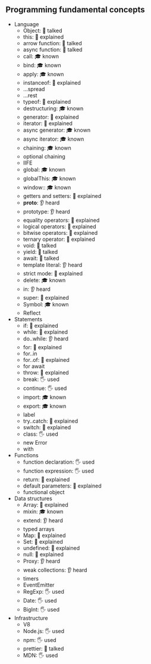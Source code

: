 ## Programming fundamental concepts

- Language
  - Object: 📢 talked
  - this: 🙋 explained
  - arrow function: 📢 talked
  - async function: 📢 talked
  - call: 🎓 known
  - bind: 🎓 known
  - apply: 🎓 known
  - instanceof: 🙋 explained
  - ...spread
  - ...rest
  - typeof: 🙋 explained
  - destructuring: 🎓 known
  - generator: 🙋 explained
  - iterator: 🙋 explained
  - async generator: 🎓 known
  - async iterator: 🎓 known
  - chaining: 🎓 known
  - optional chaining
  - IIFE
  - global: 🎓 known
  - globalThis: 🎓 known
  - window:: 🎓 known
  - getters and setters: 🙋 explained
  - __proto__: 👂 heard
  - prototype: 👂 heard
  - equality operators: 🙋 explained
  - logical operators: 🙋 explained
  - bitwise operators: 🙋 explained
  - ternary operator: 🙋 explained
  - void: 📢 talked
  - yield: 📢 talked
  - await: 📢 talked
  - template literal: 👂 heard
  - strict mode: 🙋 explained
  - delete: 🎓 known
  - in: 👂 heard
  - super: 🙋 explained
  - Symbol: 🎓 known
  - Reflect
- Statements
  - if: 🙋 explained
  - while: 🙋 explained
  - do..while: 👂 heard
  - for: 🙋 explained
  - for..in
  - for..of: 🙋 explained
  - for await
  - throw: 🙋 explained
  - break: 🖐️ used
  - continue: 🖐️ used
  - import: 🎓 known
  - export: 🎓 known
  - label
  - try..catch: 🙋 explained
  - switch: 🙋 explained
  - class: 🖐️ used
  - new Error
  - with
- Functions
  - function declaration: 🖐️ used
  - function expression: 🖐️ used
  - return: 🙋 explained
  - default parameters: 🙋 explained
  - functional object
- Data structures
  - Array: 🙋 explained
  - mixin: 🎓 known
  - extend: 👂 heard
  - typed arrays
  - Map: 🙋 explained
  - Set: 🙋 explained
  - undefined: 🙋 explained
  - null: 🙋 explained
  - Proxy: 👂 heard
  - weak collections: 👂 heard 
  - timers
  - EventEmitter
  - RegExp: 🖐️ used
  - Date: 🖐️ used
  - BigInt: 🖐️ used
- Infrastructure
  - V8
  - Node.js: 🖐️ used
  - npm: 🖐️ used
  - prettier: 📢 talked
  - MDN: 🖐️ used
